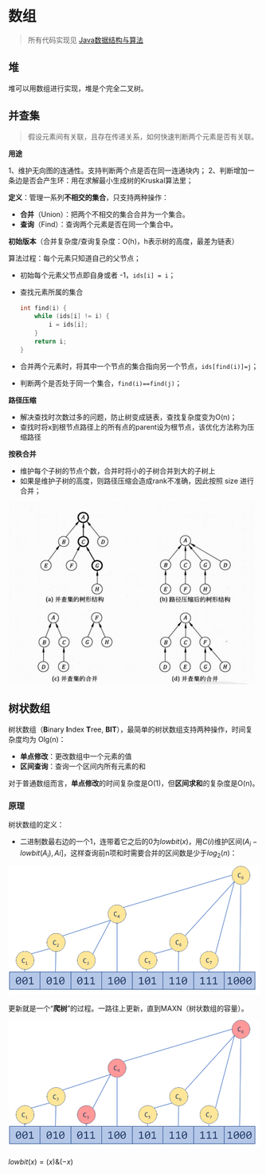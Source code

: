 # 数组

> 所有代码实现见 [Java数据结构与算法](https://gitee.com/oscsc/data-structure-and-algorithm#%E6%95%B0%E7%BB%84)

## 堆

堆可以用数组进行实现，堆是个完全二叉树。

## 并查集

> 假设元素间有关联，且存在传递关系，如何快速判断两个元素是否有关联。

**用途**

1、维护无向图的连通性。支持判断两个点是否在同一连通块内；
2、判断增加一条边是否会产生环：用在求解最小生成树的Kruskal算法里；

**定义**：管理一系列**不相交的集合**，只支持两种操作：

- **合并**（Union）：把两个不相交的集合合并为一个集合。
- **查询**（Find）：查询两个元素是否在同一个集合中。

**初始版本**（合并复杂度/查询复杂度：O(h)，h表示树的高度，最差为链表）

算法过程：每个元素只知道自己的父节点；

- 初始每个元素父节点即自身或者 -1，`ids[i] = i`；

- 查找元素所属的集合

  ```c
  int find(i) {
      while (ids[i] != i) {
          i = ids[i];
      }
      return i;
  }
  ```

- 合并两个元素时，将其中一个节点的集合指向另一个节点，`ids[find(i)]=j`；

- 判断两个是否处于同一个集合，`find(i)==find(j)`；

**路径压缩**

- 解决查找时次数过多的问题，防止树变成链表，查找复杂度变为O(n)；
- 查找时将x到根节点路径上的所有点的parent设为根节点，该优化方法称为压缩路径

**按秩合并**

- 维护每个子树的节点个数，合并时将小的子树合并到大的子树上
- 如果是维护子树的高度，则路径压缩会造成rank不准确，因此按照 size 进行合并；

![unionset_ops](.pics/array/unionset.png)



## 树状数组

树状数组（**B**inary **I**ndex **T**ree, **BIT**），最简单的树状数组支持两种操作，时间复杂度均为 Olg(n)：

- **单点修改**：更改数组中一个元素的值
- **区间查询**：查询一个区间内所有元素的和

对于普通数组而言，**单点修改**的时间复杂度是O(1)，但**区间求和**的复杂度是O(n)。

### 原理

树状数组的定义：

- 二进制数最右边的一个1，连带着它之后的0为$lowbit(x)$，用$C(i)$维护区间$(A_i-lowbit(A_i), Ai]$，这样查询前n项和时需要合并的区间数是少于$log_2(n)$：

<img src=".pics/array/tree_array.jpg" alt="tree_array" style="zoom: 67%;" />

更新就是一个“**爬树**”的过程。一路往上更新，直到MAXN（树状数组的容量）。

<img src=".pics/array/tree_array_update.jpg" alt="tree_array_update" style="zoom:67%;" />





$lowbit(x)=(x)\&(-x)$

